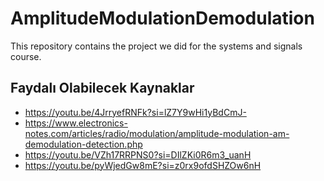 # AmplitudeModulationDemodulation
This repository contains the project we did for the systems and signals course. 

## Faydalı Olabilecek Kaynaklar
* https://youtu.be/4JrryefRNFk?si=lZ7Y9wHi1yBdCmJ-
* https://www.electronics-notes.com/articles/radio/modulation/amplitude-modulation-am-demodulation-detection.php
* https://youtu.be/VZh17RRPNS0?si=DIlZKi0R6m3_uanH
* https://youtu.be/pyWjedGw8mE?si=z0rx9ofdSHZOw6nH
